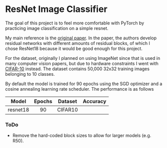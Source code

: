 # ResNet Image Classifier
The goal of this project is to feel more comfortable with PyTorch by practicing image classification on a simple resnet.

My main reference is the [original paper](https://www.cv-foundation.org/openaccess/content_cvpr_2016/papers/He_Deep_Residual_Learning_CVPR_2016_paper.pdf).
In the paper, the authors develop residual networks with different amounts of residual blocks,
of which I chose ResNet18 because it would be good enough for this project.

For the dataset, originally I planned on using ImageNet since that is used in
many computer vision papers, but due to hardware constraints I went with 
[CIFAR-10](https://www.cs.toronto.edu/~kriz/cifar.html) instead.
The dataset contains 50,000 32x32 training images belonging to 10 classes.

By default the model is trained for 90 epochs using the SGD optimizer and a cosine annealing learning rate scheduler.
The performance is as follows

|Model|Epochs|Dataset|Accuracy|
|:---:|:---:|:---:|:---:|
resnet18|90|CIFAR10||

### ToDo
- Remove the hard-coded block sizes to allow for larger models (e.g. R50).


